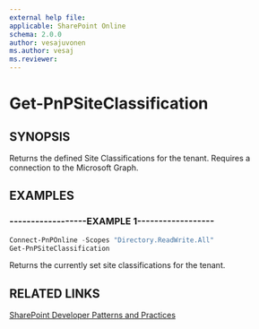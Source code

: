 ```yaml
---
external help file:
applicable: SharePoint Online
schema: 2.0.0
author: vesajuvonen
ms.author: vesaj
ms.reviewer:
---
```

# Get-PnPSiteClassification

## SYNOPSIS
Returns the defined Site Classifications for the tenant. Requires a connection to the Microsoft Graph.

## EXAMPLES

### ------------------EXAMPLE 1------------------
```powershell
Connect-PnPOnline -Scopes "Directory.ReadWrite.All"
Get-PnPSiteClassification
```

Returns the currently set site classifications for the tenant.

## RELATED LINKS

[SharePoint Developer Patterns and Practices](http://aka.ms/sppnp)
